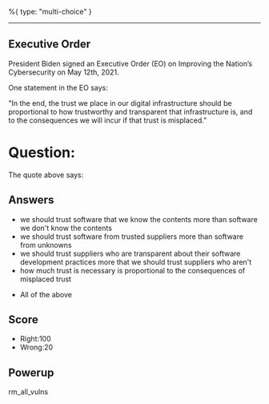 %{
 type: "multi-choice"
}

---
## Executive Order
President Biden signed an
Executive Order (EO) on Improving the Nation’s Cybersecurity
on May 12th, 2021.

One statement in the EO says:

"In the end, the trust we place in our digital infrastructure should be proportional to how trustworthy and transparent that infrastructure is, and to the consequences we will incur if that trust is misplaced."

# Question:
The quote above says:

## Answers
- we should trust software that we know the contents more than software we don't know the contents
- we should trust software from trusted suppliers more than software from unknowns
- we should trust suppliers who are transparent about their software development practices  more that we should trust suppliers who aren't
- how much trust is necessary is proportional to the consequences of misplaced trust
* All of the above

## Score
- Right:100
- Wrong:20

## Powerup
rm_all_vulns
